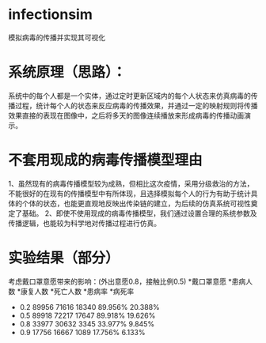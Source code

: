 # infectionsim
模拟病毒的传播并实现其可视化

# 系统原理（思路）：
系统中的每个人都是一个实体，通过定时更新区域内的每个人状态来仿真病毒的传播过程，统计每个人的状态来反应病毒的传播效果，并通过一定的映射规则将传播效果直接的表现在图像中，之后将多天的图像连续播放来形成病毒的传播动画演示。

# 不套用现成的病毒传播模型理由
1、虽然现有的病毒传播模型较为成熟，但相比这次疫情，采用分级救治的方法，不能很好的在现有的传播模型中有所体现，且选择模拟每个人的行为有助于统计具体的个体的状态，也能更直观地反映出传染链的建立，为后续的仿真系统可视性奠定了基础。
2、即使不使用现成的病毒传播模型，我们通过设置合理的系统参数及传播逻辑，也能较为科学地对传播过程进行仿真。

# 实验结果（部分）
考虑戴口罩意愿带来的影响：(外出意愿0.8，接触比例0.5)
*戴口罩意愿   *患病人数   *康复人数   *死亡人数     *患病率       *病死率
*   0.2       89956     71616      18340     89.956%      20.388%
*   0.5       89918     72217      17647     89.918%      19.626%
*   0.8       33977     30632       3345     33.977%       9.845%
*   0.9       17756     16667       1089     17.756%       6.133%
